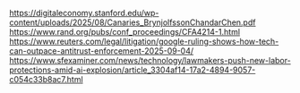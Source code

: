 https://digitaleconomy.stanford.edu/wp-content/uploads/2025/08/Canaries_BrynjolfssonChandarChen.pdf
https://www.rand.org/pubs/conf_proceedings/CFA4214-1.html
https://www.reuters.com/legal/litigation/google-ruling-shows-how-tech-can-outpace-antitrust-enforcement-2025-09-04/
https://www.sfexaminer.com/news/technology/lawmakers-push-new-labor-protections-amid-ai-explosion/article_3304af14-17a2-4894-9057-c054c33b8ac7.html